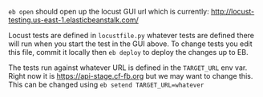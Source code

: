`eb open` should open up the locust GUI url which is currently: http://locust-testing.us-east-1.elasticbeanstalk.com/

Locust tests are defined in `locustfile.py` whatever tests are defined there will run when you start the test in the GUI above.  To change tests you edit this file, commit it locally then `eb deploy` to deploy the changes up to EB. 

The tests run against whatever URL is defined in the `TARGET_URL` env var.  Right now it is https://api-stage.cf-fb.org but we may want to change this.  This can be changed using `eb setend TARGET_URL=whatever`
